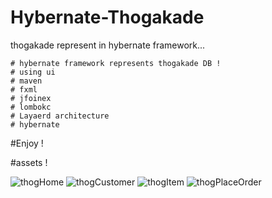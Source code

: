 # Hybernate-Thogakade
thogakade represent in hybernate framework...

    # hybernate framework represents thogakade DB !
    # using ui
    # maven
    # fxml
    # jfoinex
    # lombokc
    # Layaerd architecture
    # hybernate

#Enjoy !

#assets !

![thogHome](https://github.com/savindaJ/Hybernate-Thogakade/assets/124574201/a556367c-d648-4400-bfe9-803db82c4cf0)
![thogCustomer](https://github.com/savindaJ/Hybernate-Thogakade/assets/124574201/d1644412-408f-4ca7-aa05-93c38e1240e7)
![thogItem](https://github.com/savindaJ/Hybernate-Thogakade/assets/124574201/84886502-6795-4fa4-a925-3b681c2943ad)
![thogPlaceOrder](https://github.com/savindaJ/Hybernate-Thogakade/assets/124574201/5e077792-b10b-4dad-99f6-f3f709847e97)


